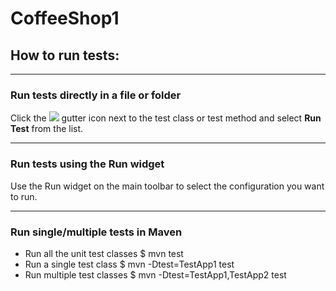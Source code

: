 # CoffeeShop1
## How to run tests: 
***
### Run tests directly in a file or folder﻿ 
Click the ![](https://resources.jetbrains.com/help/img/idea/2024.1/app-client.expui.run.run.svg) gutter icon next to the test class or test method and select **Run Test** from the list.
***
### Run tests using the Run widget
Use the Run widget on the main toolbar to select the configuration you want to run.
***
### Run single/multiple tests in Maven
* Run all the unit test classes
$ mvn test
* Run a single test class
$ mvn -Dtest=TestApp1 test
* Run multiple test classes
$ mvn -Dtest=TestApp1,TestApp2 test
